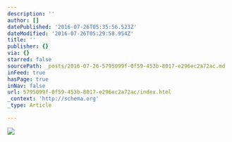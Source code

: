 ```yaml
---
description: ''
author: []
datePublished: '2016-07-26T05:35:56.523Z'
dateModified: '2016-07-26T05:29:58.954Z'
title: ''
publisher: {}
via: {}
starred: false
sourcePath: _posts/2016-07-26-5795099f-0f59-453b-8017-e296ec2a72ac.md
inFeed: true
hasPage: true
inNav: false
url: 5795099f-0f59-453b-8017-e296ec2a72ac/index.html
_context: 'http://schema.org'
_type: Article

---
```

![](https://the-grid-user-content.s3-us-west-2.amazonaws.com/66a8e36c-c2c6-4ac5-a32c-1352b49c1711.jpg)